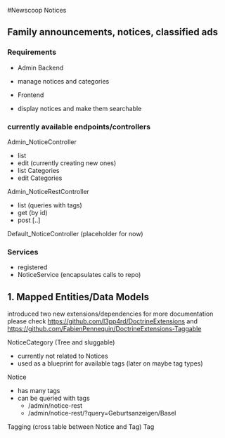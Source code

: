 #Newscoop Notices
## Family announcements, notices, classified ads

### Requirements
- Admin Backend
 - manage notices and categories
 
- Frontend
 - display notices and make them searchable


### currently available endpoints/controllers
Admin_NoticeController
 - list 
 - edit (currently creating new ones)
 - list Categories
 - edit Categories
 
Admin_NoticeRestController 
 - list (queries with tags)
 - get  (by id)
 - post 
 [..]
 
Default_NoticeController (placeholder for now)


### Services 
 - registered
 - NoticeService (encapsulates calls to repo)

## 1. Mapped Entities/Data Models
introduced two new extensions/dependencies
for more documentation please check
https://github.com/l3pp4rd/DoctrineExtensions and 
https://github.com/FabienPennequin/DoctrineExtensions-Taggable

NoticeCategory (Tree and sluggable)
 - currently not related to Notices
 - used as a blueprint for available tags (later on maybe tag types)

Notice
 - has many tags
 - can be queried with tags
     - /admin/notice-rest
     - /admin/notice-rest/?query=Geburtsanzeigen/Basel

Tagging (cross table between Notice and Tag)
Tag
